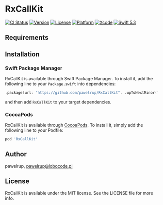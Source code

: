 # RxCallKit

[![CI Status](https://img.shields.io/travis/pawelrup/RxCallKit.svg?style=flat)](https://travis-ci.org/pawelrup/RxCallKit)
[![Version](https://img.shields.io/cocoapods/v/RxCallKit.svg?style=flat)](https://cocoapods.org/pods/RxCallKit)
[![License](https://img.shields.io/cocoapods/l/RxCallKit.svg?style=flat)](https://cocoapods.org/pods/RxCallKit)
[![Platform](https://img.shields.io/cocoapods/p/RxCallKit.svg?style=flat)](https://cocoapods.org/pods/RxCallKit)
[![Xcode](https://img.shields.io/badge/Xcode-12.0-lightgray.svg?style=flat&logo=xcode)](https://itunes.apple.com/pl/app/xcode/id497799835)
[![Swift 5.3](https://img.shields.io/badge/Swift-5.3-orange.svg?style=flat&logo=swift)](https://swift.org/)

## Requirements

## Installation

### Swift Package Manager

RxCallKit is available through Swift Package Manager. To install it, add the following line to your `Package.swift` into dependencies:
```swift
.package(url: "https://github.com/pawelrup/RxCallKit", .upToNextMinor(from: "0.2.0"))
```
and then add `RxCallKit` to your target dependencies.

### CocoaPods

RxCallKit is available through [CocoaPods](https://cocoapods.org). To install
it, simply add the following line to your Podfile:

```ruby
pod 'RxCallKit'
```

## Author

pawelrup, pawelrup@lobocode.pl

## License

RxCallKit is available under the MIT license. See the LICENSE file for more info.
